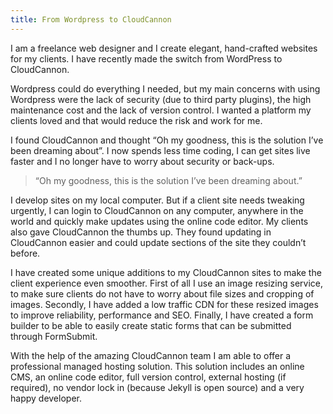 ```yaml
---
title: From Wordpress to CloudCannon
---
```



I am a freelance web designer and I create elegant, hand-crafted websites for my clients. I have recently made the switch from WordPress to CloudCannon.&nbsp;

Wordpress could do everything I needed, but my main concerns with using Wordpress were the lack of security (due to third party plugins), the high maintenance cost and the lack of version control. I wanted a platform my clients loved and that would reduce the risk and work for me.

I found CloudCannon and thought “Oh my goodness, this is the solution I’ve been dreaming about”. I now spends less time coding, I can get sites live faster and I no longer have to worry about security or back-ups.

> “Oh my goodness, this is the solution I’ve been dreaming about.”

I develop sites on my local computer. But if a client site needs tweaking urgently, I can login to CloudCannon on any computer, anywhere in the world and quickly make updates using the online code editor. My clients also gave CloudCannon the thumbs up. They found updating in CloudCannon easier and could update sections of the site they couldn’t before.&nbsp;

I have created some unique additions to my CloudCannon sites to make the client experience even smoother. First of all I use an image resizing service, to make sure clients do not have to worry about file sizes and cropping of images. Secondly, I have added a low traffic CDN for these resized images to improve reliability, performance and SEO. Finally, I have created a form builder to be able to easily create static forms that can be submitted through FormSubmit.

With the help of the amazing CloudCannon team I am able to offer a professional managed hosting solution. This solution includes an online CMS, an online code editor, full version control, external hosting (if required), no vendor lock in (because Jekyll is open source) and a very happy developer.